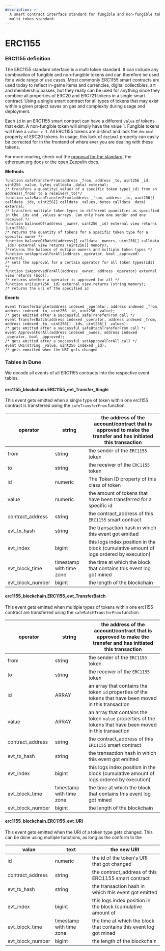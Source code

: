```yaml
---
description: >-
  A smart contract interface standard for fungible and non-fungible tokens. A
  multi token standard.
---
```


# ERC1155

### **ERC1155 definition**

The ERC1155 standard interface is a multi token standard. It can include any combination of fungible and non-fungible tokens and can therefore be used for a wide range of use cases. Most commonly ERC1155 smart contracts are used today to reflect in-game items and currencies, digital collectibles, art and membership passes, but they really can be used for anything since they combine all properties of ERC20 and ERC721 tokens in a single smart contract. Using a single smart contract for all types of tokens that may exist within a given project saves on gas and complexity during usage and deployment.

Each `id` in an ERC1155 smart contract can have a different `value` of tokens that exist. A non-fungible token will simply have the value 1. Fungible tokens will have a `value > 1`. All ERC1155 tokens are distinct and lack the `decimal` property of ERC20 tokens. In usage, this lack of `decimal` property can easily be corrected for in the frontend of where ever you are dealing with these tokens.

For more reading, check out the [proposal for the standard](https://eips.ethereum.org/EIPS/eip-1155), the [ethereum.org docs](https://ethereum.org/en/developers/docs/standards/tokens/erc-1155) or the [open Zeppelin docs](https://docs.openzeppelin.com/contracts/3.x/erc1155).

**Methods**

```solidity
function safeTransferFrom(address _from, address _to, uint256 _id, uint256 _value, bytes calldata _data) external;
/* transfers a quantity(_value) of a specific token type(_id) from an address(_from) to a receiver(_to)*/
function safeBatchTransferFrom(address _from, address _to, uint256[] calldata _ids, uint256[] calldata _values, bytes calldata _data) external;
/* transfers multiple token types in different quantities as specified in the _ids and _values arrays. Can only have one sender and one receiver.*/
function balanceOf(address _owner, uint256 _id) external view returns (uint256);
/* returns the quantity of tokens for a specific token type for a specific owner */
function balanceOfBatch(address[] calldata _owners, uint256[] calldata _ids) external view returns (uint256[] memory);   
/*returns the balance of mutiple owners and multiple token types */
function setApprovalForAll(address _operator, bool _approved) external;
/* sets the approval for a certain operator for all token types(Ids) */  
function isApprovedForAll(address _owner, address _operator) external view returns (bool);
/* returns whether a operator is approved for all */
function uri(uint256 _id) external view returns (string memory);
/* returns the uri of the specified id
```

**Events**

```solidity
event TransferSingle(address indexed _operator, address indexed _from, address indexed _to, uint256 _id, uint256 _value);
/* gets emitted after a successful safeTransferFrom call */
event TransferBatch(address indexed _operator, address indexed _from, address indexed _to, uint256[] _ids, uint256[] _values);
/* gets emitted after a successful safeBtachTransferFrom call */ 
event ApprovalForAll(address indexed _owner, address indexed _operator, bool _approved);
/* gets emitted after a successful setApprovalForAll call */
event URI(string _value, uint256 indexed _id);
/* gets emmitted when the URI gets changed
```

### **Tables in Dune**

We decode all events of all ERC1155 contracts into the respective event tables.

#### **erc1155\_blockchain.ERC1155\_evt\_Transfer\_Single**

This event gets emitted when a single type of token within one erc1155 contract is transferred using the `safeTransferFrom` function.

| operator           | string                   | the address of the account/contract that is approved to make the transfer and has initiated this transaction |
| ------------------ | ------------------------ | ------------------------------------------------------------------------------------------------------------ |
| from               | string                   | the sender of the `ERC1155` token                                                                            |
| to                 | string                   | the receiver of the `ERC1155` token                                                                          |
| id                 | numeric                  | The Token ID property of this class of token                                                                 |
| value              | numeric                  | the amount of tokens that have been transferred for a specific id                                            |
| contract\_address  | string                   | the contract\_address of this `ERC1155` smart contract                                                       |
| evt\_tx\_hash      | string                   | the transaction hash in which this event got emitted                                                         |
| evt\_index         | bigint                   | this logs index position in the block (cumulative amount of logs ordered by execution)                       |
| evt\_block\_time   | timestamp with time zone | the time at which the block that contains this event log got mined                                           |
| evt\_block\_number | bigint                   | the length of the blockchain                                                                                 |

#### erc1155\_blockchain.ERC1155\_evt\_TransferBatch

This event gets emitted when multiple types of tokens within one erc1155 contract are transferred using the `safeBatchTransferFrom` function.

| operator           | string                   | the address of the account/contract that is approved to make the transfer and has initiated this transaction |
| ------------------ | ------------------------ | ------------------------------------------------------------------------------------------------------------ |
| from               | string                   | the sender of the `ERC1155` token                                                                            |
| to                 | string                   | the receiver of the `ERC1155` token                                                                          |
| id                 | ARRAY                    | an array that contains the token `id` properties of the tokens that have been moved in this transaction      |
| value              | ARRAY                    | an array that contains the token `value` properties of the tokens that have been moved in this transaction   |
| contract\_address  | string                   | the contract\_address of this `ERC1155` smart contract                                                       |
| evt\_tx\_hash      | string                   | the transaction hash in which this event got emitted                                                         |
| evt\_index         | bigint                   | this logs index position in the block (cumulative amount of logs ordered by execution)                       |
| evt\_block\_time   | timestamp with time zone | the time at which the block that contains this event log got mined                                           |
| evt\_block\_number | bigint                   | the length of the blockchain                                                                                 |

#### erc1155\_blockchain.**ERC1155\_evt\_URI**

This event gets emitted when the URI of a token type gets changed. This can be done using multiple functions, as long as the conform to the

| value              | text                     | the new URI                                                        |
| ------------------ | ------------------------ | ------------------------------------------------------------------ |
| id                 | numeric                  | the id of the token's URI that got changed                         |
| contract\_address  | string                   | the contract\_address of this ERC1155 smart contract               |
| evt\_tx\_hash      | string                   | the transaction hash in which this event got emitted               |
| evt\_index         | bigint                   | this logs index position in the block (cumulative amount of        |
| evt\_block\_time   | timestamp with time zone | the time at which the block that contains this event log got mined |
| evt\_block\_number | bigint                   | the length of the blockchain                                       |
